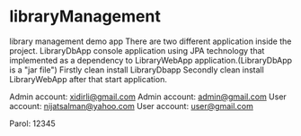 # libraryManagement
library management demo app
There are two different application inside the project.
LibraryDbApp console application using JPA technology that implemented as a dependency to LibraryWebApp application.(LibraryDbApp is a "jar file")
Firstly clean install LibraryDbapp
Secondly clean install LibraryWebApp after that start application.

Admin account: xidirli@gmail.com
Admin account: admin@gmail.com
User account: nijatsalman@yahoo.com
User account: user@gmail.com

Parol: 12345

